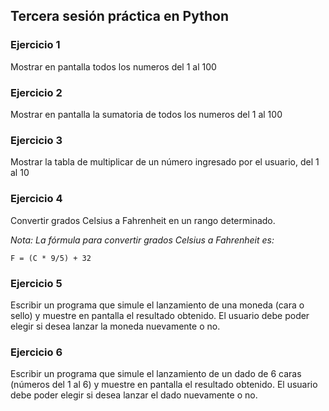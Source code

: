 ## Tercera sesión práctica en Python

### Ejercicio 1

Mostrar en pantalla todos los numeros del 1 al 100

### Ejercicio 2

Mostrar en pantalla la sumatoria de todos los numeros del 1 al 100

### Ejercicio 3

Mostrar la tabla de multiplicar de un número ingresado por el usuario, del 1 al 10

### Ejercicio 4

Convertir grados Celsius a Fahrenheit en un rango determinado.

_Nota: La fórmula para convertir grados Celsius a Fahrenheit es:_

```
F = (C * 9/5) + 32
```

### Ejercicio 5

Escribir un programa que simule el lanzamiento de una moneda (cara o sello) y muestre en pantalla el resultado obtenido. El usuario debe poder elegir si desea lanzar la moneda nuevamente o no.

### Ejercicio 6

Escribir un programa que simule el lanzamiento de un dado de 6 caras (números del 1 al 6) y muestre en pantalla el resultado obtenido. El usuario debe poder elegir si desea lanzar el dado nuevamente o no. 